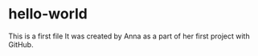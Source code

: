 # hello-world
This is a first file
It was created by Anna as a part of her first project with GitHub.
